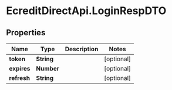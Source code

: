# EcreditDirectApi.LoginRespDTO

## Properties

Name | Type | Description | Notes
------------ | ------------- | ------------- | -------------
**token** | **String** |  | [optional] 
**expires** | **Number** |  | [optional] 
**refresh** | **String** |  | [optional] 



